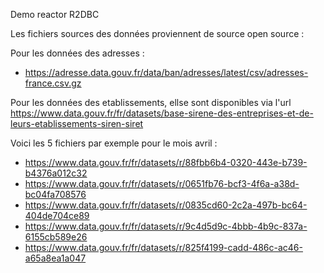 Demo reactor R2DBC

Les fichiers sources des données proviennent de source open source :

Pour les données des adresses :

- https://adresse.data.gouv.fr/data/ban/adresses/latest/csv/adresses-france.csv.gz

Pour les données des etablissements, ellse sont disponibles via l'url https://www.data.gouv.fr/fr/datasets/base-sirene-des-entreprises-et-de-leurs-etablissements-siren-siret

Voici les 5 fichiers par exemple pour le mois avril :

- https://www.data.gouv.fr/fr/datasets/r/88fbb6b4-0320-443e-b739-b4376a012c32
- https://www.data.gouv.fr/fr/datasets/r/0651fb76-bcf3-4f6a-a38d-bc04fa708576
- https://www.data.gouv.fr/fr/datasets/r/0835cd60-2c2a-497b-bc64-404de704ce89
- https://www.data.gouv.fr/fr/datasets/r/9c4d5d9c-4bbb-4b9c-837a-6155cb589e26
- https://www.data.gouv.fr/fr/datasets/r/825f4199-cadd-486c-ac46-a65a8ea1a047